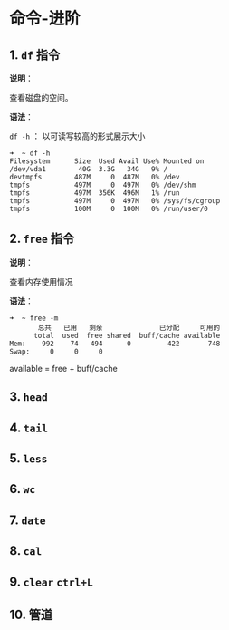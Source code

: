 # 命令-进阶

## 1. `df` 指令

**说明**：

查看磁盘的空间。

**语法**：

`df -h` ： 以可读写较高的形式展示大小

```shell
➜  ~ df -h
Filesystem      Size  Used Avail Use% Mounted on
/dev/vda1        40G  3.3G   34G   9% /
devtmpfs        487M     0  487M   0% /dev
tmpfs           497M     0  497M   0% /dev/shm
tmpfs           497M  356K  496M   1% /run
tmpfs           497M     0  497M   0% /sys/fs/cgroup
tmpfs           100M     0  100M   0% /run/user/0
```

## 2. `free` 指令

**说明**：

查看内存使用情况

**语法**：

```shell
➜  ~ free -m
       总共   已用   剩余              已分配     可用的
      total  used  free shared  buff/cache available
Mem:    992    74   494      0         422       748
Swap:     0     0     0
```

available = free + buff/cache

## 3. `head`

## 4. `tail`

## 5. `less`

## 6. `wc`

## 7. `date`

## 8. `cal`

## 9. `clear` `ctrl+L`

## 10. 管道